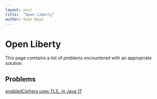 ```yaml
---
layout: post
title:  "Open Liberty"
author: Sean Boyd
---
```


# Open Liberty

This page comtains a list of problems encountered with an appropriate solution.

## Problems

[enabledCiphers uses TLS_ in Java 17](../_posts/2024-03-01-enabledCiphersJava8ToJava17.md)
